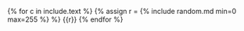{% for c in include.text %}
  {% assign r = {% include random.md min=0 max=255 %} %}
  {{r}}
{% endfor %}
